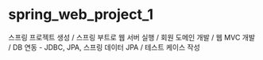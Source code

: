# spring_web_project_1
스프링 프로젝트 생성 / 스프링 부트로 웹 서버 실행 / 회원 도메인 개발 / 웹 MVC 개발 / DB 연동 - JDBC, JPA, 스프링 데이터 JPA / 테스트 케이스 작성
